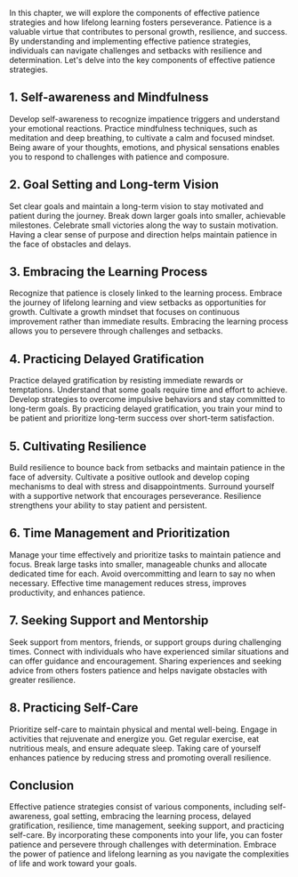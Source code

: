 
In this chapter, we will explore the components of effective patience strategies and how lifelong learning fosters perseverance. Patience is a valuable virtue that contributes to personal growth, resilience, and success. By understanding and implementing effective patience strategies, individuals can navigate challenges and setbacks with resilience and determination. Let's delve into the key components of effective patience strategies.

## 1\. Self-awareness and Mindfulness

Develop self-awareness to recognize impatience triggers and understand your emotional reactions. Practice mindfulness techniques, such as meditation and deep breathing, to cultivate a calm and focused mindset. Being aware of your thoughts, emotions, and physical sensations enables you to respond to challenges with patience and composure.

## 2\. Goal Setting and Long-term Vision

Set clear goals and maintain a long-term vision to stay motivated and patient during the journey. Break down larger goals into smaller, achievable milestones. Celebrate small victories along the way to sustain motivation. Having a clear sense of purpose and direction helps maintain patience in the face of obstacles and delays.

## 3\. Embracing the Learning Process

Recognize that patience is closely linked to the learning process. Embrace the journey of lifelong learning and view setbacks as opportunities for growth. Cultivate a growth mindset that focuses on continuous improvement rather than immediate results. Embracing the learning process allows you to persevere through challenges and setbacks.

## 4\. Practicing Delayed Gratification

Practice delayed gratification by resisting immediate rewards or temptations. Understand that some goals require time and effort to achieve. Develop strategies to overcome impulsive behaviors and stay committed to long-term goals. By practicing delayed gratification, you train your mind to be patient and prioritize long-term success over short-term satisfaction.

## 5\. Cultivating Resilience

Build resilience to bounce back from setbacks and maintain patience in the face of adversity. Cultivate a positive outlook and develop coping mechanisms to deal with stress and disappointments. Surround yourself with a supportive network that encourages perseverance. Resilience strengthens your ability to stay patient and persistent.

## 6\. Time Management and Prioritization

Manage your time effectively and prioritize tasks to maintain patience and focus. Break large tasks into smaller, manageable chunks and allocate dedicated time for each. Avoid overcommitting and learn to say no when necessary. Effective time management reduces stress, improves productivity, and enhances patience.

## 7\. Seeking Support and Mentorship

Seek support from mentors, friends, or support groups during challenging times. Connect with individuals who have experienced similar situations and can offer guidance and encouragement. Sharing experiences and seeking advice from others fosters patience and helps navigate obstacles with greater resilience.

## 8\. Practicing Self-Care

Prioritize self-care to maintain physical and mental well-being. Engage in activities that rejuvenate and energize you. Get regular exercise, eat nutritious meals, and ensure adequate sleep. Taking care of yourself enhances patience by reducing stress and promoting overall resilience.

## Conclusion

Effective patience strategies consist of various components, including self-awareness, goal setting, embracing the learning process, delayed gratification, resilience, time management, seeking support, and practicing self-care. By incorporating these components into your life, you can foster patience and persevere through challenges with determination. Embrace the power of patience and lifelong learning as you navigate the complexities of life and work toward your goals.
